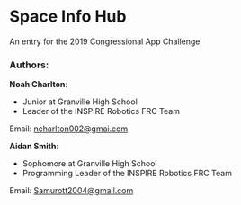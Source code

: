 # Space Info Hub
An entry for the 2019 Congressional App Challenge

### Authors:

**Noah Charlton**: 

- Junior at Granville High School
- Leader of the INSPIRE Robotics FRC Team

Email: [ncharlton002@gmai.com](mailto:ncharlton002@gmail.com)


**Aidan Smith**: 

- Sophomore at Granville High School
- Programming Leader of the INSPIRE Robotics FRC Team

Email: [Samurott2004@gmail.com](mailto:Samurott2004@gmail.com)
